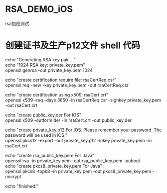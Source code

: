 # RSA_DEMO_iOS
rsa加密测试

# 创建证书及生产p12文件        shell 代码
 
echo "Generating RSA key pair ..."  
echo "1024 RSA key: private_key.pem"  
openssl genrsa -out private_key.pem 1024  
  
echo "create certification require file: rsaCertReq.csr"  
openssl req -new -key private_key.pem -out rsaCertReq.csr  
  
echo "create certification using x509: rsaCert.crt"  
openssl x509 -req -days 3650 -in rsaCertReq.csr -signkey private_key.pem -out rsaCert.crt  
  
echo "create public_key.der For IOS"  
openssl x509 -outform der -in rsaCert.crt -out public_key.der  
  
echo "create private_key.p12 For IOS. Please remember your password. The password will be used in iOS."  
openssl pkcs12 -export -out private_key.p12 -inkey private_key.pem -in rsaCert.crt  
  
echo "create rsa_public_key.pem For Java"  
openssl rsa -in private_key.pem -out rsa_public_key.pem -pubout  
echo "create pkcs8_private_key.pem For Java"  
openssl pkcs8 -topk8 -in private_key.pem -out pkcs8_private_key.pem -nocrypt  
  
echo "finished."  
